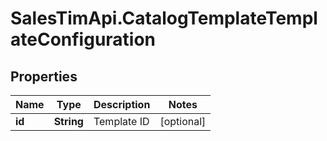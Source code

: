 # SalesTimApi.CatalogTemplateTemplateConfiguration

## Properties

Name | Type | Description | Notes
------------ | ------------- | ------------- | -------------
**id** | **String** | Template ID | [optional] 



